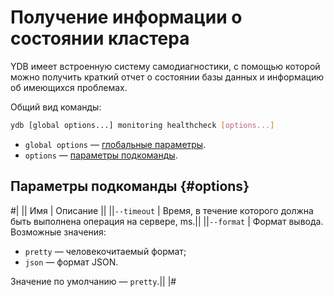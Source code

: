 # Получение информации о состоянии кластера

YDB имеет встроенную систему самодиагностики, с помощью которой можно получить краткий отчет о состоянии базы данных и информацию об имеющихся проблемах.

Общий вид команды:

```bash
ydb [global options...] monitoring healthcheck [options...]
```

* `global options` — [глобальные параметры](global-options.md).
* `options` — [параметры подкоманды](#options).

## Параметры подкоманды {#options}

#|
|| Имя | Описание ||
||`--timeout` | Время, в течение которого должна быть выполнена операция на сервере, ms.||
||`--format` | Формат вывода. Возможные значения:

* `pretty` — человекочитаемый формат;
* `json` — формат JSON.

Значение по умолчанию — `pretty`.||
|#
